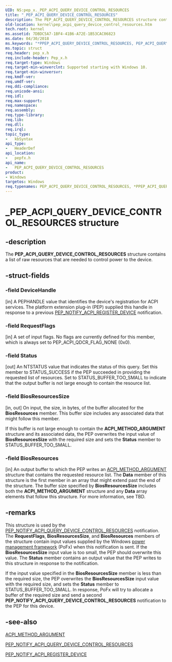```yaml
---
UID: NS:pep_x._PEP_ACPI_QUERY_DEVICE_CONTROL_RESOURCES
title: "_PEP_ACPI_QUERY_DEVICE_CONTROL_RESOURCES"
description: The PEP_ACPI_QUERY_DEVICE_CONTROL_RESOURCES structure contains a list of raw resources that are needed to control power to the device.
old-location: kernel\pep_acpi_query_device_control_resources.htm
tech.root: kernel
ms.assetid: 7DBDC5A7-1BF4-41B6-A72E-1B53CAC06823
ms.date: 04/30/2018
ms.keywords: "*PPEP_ACPI_QUERY_DEVICE_CONTROL_RESOURCES, PEP_ACPI_QUERY_DEVICE_CONTROL_RESOURCES, PEP_ACPI_QUERY_DEVICE_CONTROL_RESOURCES structure [Kernel-Mode Driver Architecture], _PEP_ACPI_QUERY_DEVICE_CONTROL_RESOURCES, kernel.pep_acpi_query_device_control_resources, pepfx/PEP_ACPI_QUERY_DEVICE_CONTROL_RESOURCES"
ms.topic: struct
req.header: pep_x.h
req.include-header: Pep_x.h
req.target-type: Windows
req.target-min-winverclnt: Supported starting with Windows 10.
req.target-min-winversvr: 
req.kmdf-ver: 
req.umdf-ver: 
req.ddi-compliance: 
req.unicode-ansi: 
req.idl: 
req.max-support: 
req.namespace: 
req.assembly: 
req.type-library: 
req.lib: 
req.dll: 
req.irql: 
topic_type:
-	kbSyntax
api_type:
-	HeaderDef
api_location:
-	pepfx.h
api_name:
-	PEP_ACPI_QUERY_DEVICE_CONTROL_RESOURCES
product:
- Windows
targetos: Windows
req.typenames: PEP_ACPI_QUERY_DEVICE_CONTROL_RESOURCES, *PPEP_ACPI_QUERY_DEVICE_CONTROL_RESOURCES
---
```


# _PEP_ACPI_QUERY_DEVICE_CONTROL_RESOURCES structure


## -description


The <b>PEP_ACPI_QUERY_DEVICE_CONTROL_RESOURCES</b> structure contains a list of raw  resources that are needed to control power to the device.


## -struct-fields




### -field DeviceHandle

[in] A PEPHANDLE value that identifies the device's registration for ACPI services. The platform extension plug-in (PEP) supplied this handle in response to a previous <a href="https://msdn.microsoft.com/library/windows/hardware/mt186689">PEP_NOTIFY_ACPI_REGISTER_DEVICE</a> notification.


### -field RequestFlags

[in] A set of input flags. No flags are currently defined for this member, which is always set to PEP_ACPI_QDCR_FLAG_NONE (0x0).


### -field Status

[out] An NTSTATUS value that indicates the status of this query. Set this member to STATUS_SUCCESS if the PEP succeeded in providing the requested list of resources. Set to STATUS_BUFFER_TOO_SMALL to indicate that the output buffer is not large enough to contain the resource list.


### -field BiosResourcesSize

[in, out] On input, the size, in bytes, of the buffer allocated for the <b>BiosResources</b> member. This buffer size includes any associated data that might follow this member.

If this buffer is not large enough to contain the <b>ACPI_METHOD_ARGUMENT</b> structure and its associated data, the PEP overwrites the input value of <b>BiosResourcesSize</b> with the required size and sets the <b>Status</b> member to STATUS_BUFFER_TOO_SMALL.


### -field BiosResources

[in] An output buffer to which the PEP writes an <a href="https://msdn.microsoft.com/library/windows/hardware/ff536125">ACPI_METHOD_ARGUMENT</a> structure that contains the requested resource list. The <b>Data</b> member of this structure is the first member in an array that might extend past the end of the structure. The buffer size specified by <b>BiosResourcesSize</b> includes both the <b>ACPI_METHOD_ARGUMENT</b> structure and any <b>Data</b> array elements that follow this structure. For more information, see TBD.


## -remarks



This structure is used by the <a href="https://msdn.microsoft.com/library/windows/hardware/mt186687">PEP_NOTIFY_ACPI_QUERY_DEVICE_CONTROL_RESOURCES</a> notification. The <b>RequestFlags</b>, <b>BiosResourcesSize</b>, and <b>BiosResources</b> members of the structure contain input values supplied by the Windows <a href="https://msdn.microsoft.com/B08F8ABF-FD43-434C-A345-337FBB799D9B">power management framework</a> (PoFx) when this notification is sent. If the <b>BiosResourcesSize</b> input value is too small, the PEP should overwrite this value. The <b>Status</b> member contains an output value that the PEP writes to this structure in response to the notification.

If the input value specified in the <b>BiosResourcesSize</b> member is less than the required size, the PEP overwrites the <b>BiosResourcesSize</b> input value with the required size, and sets the <b>Status</b> member to STATUS_BUFFER_TOO_SMALL. In response, PoFx will try to allocate a buffer of the required size and send a second <b>PEP_NOTIFY_ACPI_QUERY_DEVICE_CONTROL_RESOURCES</b> notification to the PEP for this device.




## -see-also




<a href="https://msdn.microsoft.com/library/windows/hardware/ff536125">ACPI_METHOD_ARGUMENT</a>



<a href="https://msdn.microsoft.com/library/windows/hardware/mt186687">PEP_NOTIFY_ACPI_QUERY_DEVICE_CONTROL_RESOURCES</a>



<a href="https://msdn.microsoft.com/library/windows/hardware/mt186689">PEP_NOTIFY_ACPI_REGISTER_DEVICE</a>
 

 

